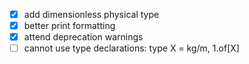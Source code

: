 - [x] add dimensionless physical type
- [x] better print formatting
- [x] attend deprecation warnings
- [ ] cannot use type declarations: type X = kg/m, 1.of[X]